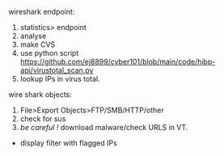 wireshark endpoint:
1. statistics> endpoint
2. analyse
3. make CVS
4. use python script https://github.com/ej8899/cyber101/blob/main/code/hibp-api/virustotal_scan.py
5. lookup IPs in virus total.

wire shark objects:
1. File>Export Objects>FTP/SMB/HTTP/other
2. check for sus
3. *be careful !* download malware/check URLS in VT.

- display filter with flagged IPs
